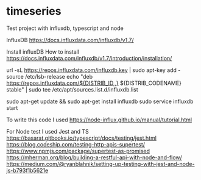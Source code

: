 # timeseries
Test project with influxdb, typescript and node

InfluxDB https://docs.influxdata.com/influxdb/v1.7/

Install influxDB 
How to install https://docs.influxdata.com/influxdb/v1.7/introduction/installation/

url -sL https://repos.influxdata.com/influxdb.key | sudo apt-key add -
source /etc/lsb-release
echo "deb https://repos.influxdata.com/${DISTRIB_ID,,} ${DISTRIB_CODENAME} stable" | sudo tee /etc/apt/sources.list.d/influxdb.list

sudo apt-get update && sudo apt-get install influxdb
sudo service influxdb start

To write this code I used https://node-influx.github.io/manual/tutorial.html

For Node test I used Jest and TS https://basarat.gitbooks.io/typescript/docs/testing/jest.html
https://blog.codeship.com/testing-http-apis-supertest/
https://www.npmjs.com/package/supertest-as-promised
https://mherman.org/blog/building-a-restful-api-with-node-and-flow/
https://medium.com/@ryanblahnik/setting-up-testing-with-jest-and-node-js-b793f1b5621e
